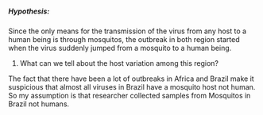 <html>
<body>
<h5>Hypothesis:</h5>
<p>Since the only means for the transmission of the virus from any host to a human being is through mosquitos, the outbreak in both region started when the virus suddenly jumped from a mosquito to a human being.</p>
<ol>
<li>What can we tell about the host variation among this region?</li>
</ol>
<p>The fact that there have been a lot of outbreaks in Africa and Brazil make it suspicious  that almost all viruses in Brazil have a mosquito host not human. So my assumption is that researcher collected samples from Mosquitos in Brazil not humans.</p>
</body>
</html>
